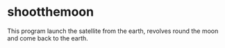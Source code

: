 # shootthemoon
This program launch the satellite from the earth, revolves round the moon and come back to the earth.
